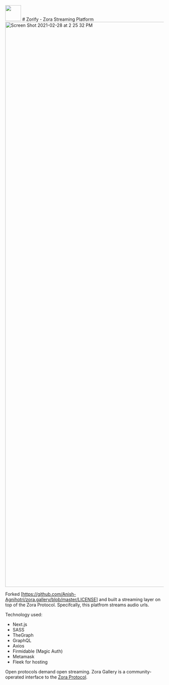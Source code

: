 <img src="https://zora.gallery/logo_orb.png" height="50" width="50">
# Zorify - Zora Streaming Platform

<img width="1791" alt="Screen Shot 2021-02-28 at 2 25 32 PM" src="https://user-images.githubusercontent.com/55561269/109872886-05f83780-7c3b-11eb-8742-50483875bcce.png">

Forked [https://github.com/Anish-Agnihotri/zora.gallery/blob/master/LICENSE] and built a streaming layer on top of the Zora Protocol. Specifcally, this platfrom streams audio urls.

Technology used:
- Next.js
- SASS
- TheGraph
- GraphQL
- Axios 
- Firmidable (Magic Auth)
- Metamask
- Fleek for hosting

Open protocols demand open streaming. Zora Gallery is a community-operated interface to the [Zora Protocol](https://zora.engineering).

